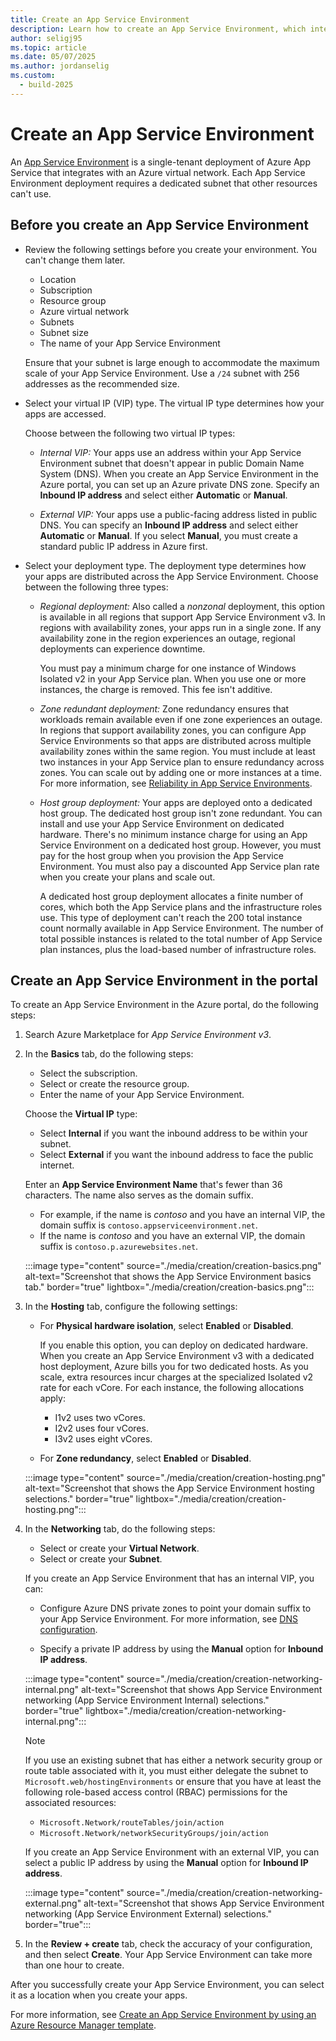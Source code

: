 ```yaml
---
title: Create an App Service Environment
description: Learn how to create an App Service Environment, which integrates with an Azure virtual network and supports internal or external virtual IP types.
author: seligj95
ms.topic: article
ms.date: 05/07/2025
ms.author: jordanselig
ms.custom:
  - build-2025
---
```


# Create an App Service Environment

An [App Service Environment][Intro] is a single-tenant deployment of Azure App Service that integrates with an Azure virtual network. Each App Service Environment deployment requires a dedicated subnet that other resources can't use.

## Before you create an App Service Environment

- Review the following settings before you create your environment. You can't change them later.

  - Location
  - Subscription
  - Resource group
  - Azure virtual network
  - Subnets
  - Subnet size
  - The name of your App Service Environment

   Ensure that your subnet is large enough to accommodate the maximum scale of your App Service Environment. Use a `/24` subnet with 256 addresses as the recommended size.

- Select your virtual IP (VIP) type. The virtual IP type determines how your apps are accessed.

   Choose between the following two virtual IP types:

    - *Internal VIP:* Your apps use an address within your App Service Environment subnet that doesn't appear in public Domain Name System (DNS). When you create an App Service Environment in the Azure portal, you can set up an Azure private DNS zone. Specify an **Inbound IP address** and select either **Automatic** or **Manual**.

    - *External VIP:* Your apps use a public-facing address listed in public DNS. You can specify an **Inbound IP address** and select either **Automatic** or **Manual**. If you select **Manual**, you must create a standard public IP address in Azure first.

- Select your deployment type. The deployment type determines how your apps are distributed across the App Service Environment. Choose between the following three types:
    
   - *Regional deployment:* Also called a *nonzonal* deployment, this option is available in all regions that support App Service Environment v3. In regions with availability zones, your apps run in a single zone. If any availability zone in the region experiences an outage, regional deployments can experience downtime.
     
     You must pay a minimum charge for one instance of Windows Isolated v2 in your App Service plan. When you use one or more instances, the charge is removed. This fee isn't additive.
    
   - *Zone redundant deployment:* Zone redundancy ensures that workloads remain available even if one zone experiences an outage. In regions that support availability zones, you can configure App Service Environments so that apps are distributed across multiple availability zones within the same region. You must include at least two instances in your App Service plan to ensure redundancy across zones. You can scale out by adding one or more instances at a time. For more information, see [Reliability in App Service Environments](../../reliability/reliability-app-service-environment.md).
   
   - *Host group deployment:* Your apps are deployed onto a dedicated host group. The dedicated host group isn't zone redundant. You can install and use your App Service Environment on dedicated hardware. There's no minimum instance charge for using an App Service Environment on a dedicated host group. However, you must pay for the host group when you provision the App Service Environment. You must also pay a discounted App Service plan rate when you create your plans and scale out.
   
     A dedicated host group deployment allocates a finite number of cores, which both the App Service plans and the infrastructure roles use. This type of deployment can't reach the 200 total instance count normally available in App Service Environment. The number of total possible instances is related to the total number of App Service plan instances, plus the load-based number of infrastructure roles.

## Create an App Service Environment in the portal

To create an App Service Environment in the Azure portal, do the following steps:

1. Search Azure Marketplace for *App Service Environment v3*.

1. In the **Basics** tab, do the following steps:

   - Select the subscription.
   - Select or create the resource group.
   - Enter the name of your App Service Environment.

   Choose the **Virtual IP** type:

   - Select **Internal** if you want the inbound address to be within your subnet.
   - Select **External** if you want the inbound address to face the public internet.

   Enter an **App Service Environment Name** that's fewer than 36 characters. The name also serves as the domain suffix.

     - For example, if the name is *contoso* and you have an internal VIP, the domain suffix is `contoso.appserviceenvironment.net`.
     - If the name is *contoso* and you have an external VIP, the domain suffix is `contoso.p.azurewebsites.net`. 

   :::image type="content" source="./media/creation/creation-basics.png" alt-text="Screenshot that shows the App Service Environment basics tab." border="true" lightbox="./media/creation/creation-basics.png":::

1. In the **Hosting** tab, configure the following settings:

   - For **Physical hardware isolation**, select **Enabled** or **Disabled**.
   
     If you enable this option, you can deploy on dedicated hardware. When you create an App Service Environment v3 with a dedicated host deployment, Azure bills you for two dedicated hosts. As you scale, extra resources incur charges at the specialized Isolated v2 rate for each vCore. For each instance, the following allocations apply:
   
     - I1v2 uses two vCores.
     - I2v2 uses four vCores.
     - I3v2 uses eight vCores.
     
   - For **Zone redundancy**, select **Enabled** or **Disabled**.

   :::image type="content" source="./media/creation/creation-hosting.png" alt-text="Screenshot that shows the App Service Environment hosting selections." border="true" lightbox="./media/creation/creation-hosting.png":::
   
1. In the **Networking** tab, do the following steps:

    - Select or create your **Virtual Network**.
    - Select or create your **Subnet**.
    
     If you create an App Service Environment that has an internal VIP, you can:
     
     - Configure Azure DNS private zones to point your domain suffix to your App Service Environment. For more information, see [DNS configuration](/azure/app-service/environment/using#dns-configuration).

     - Specify a private IP address by using the **Manual** option for **Inbound IP address**.

   :::image type="content" source="./media/creation/creation-networking-internal.png" alt-text="Screenshot that shows App Service Environment networking (App Service Environment Internal) selections." border="true" lightbox="./media/creation/creation-networking-internal.png":::

      > [!NOTE]
   > If you use an existing subnet that has either a network security group or route table associated with it, you must either delegate the subnet to `Microsoft.web/hostingEnvironments` or ensure that you have at least the following role-based access control (RBAC) permissions for the associated resources:
   > * `Microsoft.Network/routeTables/join/action`
   > * `Microsoft.Network/networkSecurityGroups/join/action`

   If you create an App Service Environment with an external VIP, you can select a public IP address by using the **Manual** option for **Inbound IP address**.

   :::image type="content" source="./media/creation/creation-networking-external.png" alt-text="Screenshot that shows App Service Environment networking (App Service Environment External) selections." border="true":::

1. In the **Review + create** tab, check the accuracy of your configuration, and then select **Create**. Your App Service Environment can take more than one hour to create. 

After you successfully create your App Service Environment, you can select it as a location when you create your apps.

For more information, see [Create an App Service Environment by using an Azure Resource Manager template](how-to-create-from-template.md).

<!--Links-->
[Intro]: ./overview.md
[UseAppServiceEnvironment]: ./using.md
